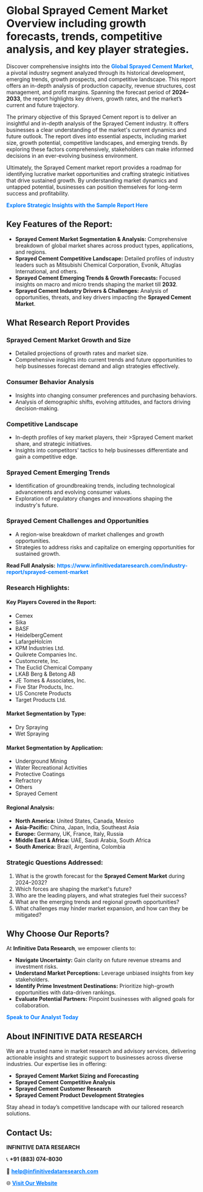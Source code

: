 <h1>Global Sprayed Cement Market Overview including growth forecasts, trends, competitive analysis, and key player strategies.</h1>
<p>
Discover comprehensive insights into the 
<a href="https://www.infinitivedataresearch.com/industry-report/sprayed-cement-market" rel="dofollow" style="color: #007BFF; text-decoration: none;"><strong>Global Sprayed Cement Market</strong></a>, a pivotal industry segment analyzed through its historical development, emerging trends, growth prospects, and competitive landscape. This report offers an in-depth analysis of production capacity, revenue structures, cost management, and profit margins. Spanning the forecast period of <strong>2024–2033</strong>, the report highlights key drivers, growth rates, and the market’s current and future trajectory.
</p>
<p>
The primary objective of this Sprayed Cement report is to deliver an insightful and in-depth analysis of the Sprayed Cement industry. It offers businesses a clear understanding of the market's current dynamics and future outlook. The report dives into essential aspects, including market size, growth potential, competitive landscapes, and emerging trends. By exploring these factors comprehensively, stakeholders can make informed decisions in an ever-evolving business environment.
</p>
<p>
Ultimately, the Sprayed Cement market report provides a roadmap for identifying lucrative market opportunities and crafting strategic initiatives that drive sustained growth. By understanding market dynamics and untapped potential, businesses can position themselves for long-term success and profitability.
</p>
<p>
<a href="https://www.infinitivedataresearch.com/request-sample/reportId=103295" style="color: #007BFF; text-decoration: none;"><strong>Explore Strategic Insights with the Sample Report Here</strong></a>
</p>

<h2>Key Features of the Report:</h2>
<ul>
<li><strong>Sprayed Cement Market Segmentation & Analysis:</strong> Comprehensive breakdown of global market shares across product types, applications, and regions.</li>
<li><strong>Sprayed Cement Competitive Landscape:</strong> Detailed profiles of industry leaders such as Mitsubishi Chemical Corporation, Evonik, Altuglas International, and others.</li>
<li><strong>Sprayed Cement Emerging Trends & Growth Forecasts:</strong> Focused insights on macro and micro trends shaping the market till <strong>2032</strong>.</li>
<li><strong>Sprayed Cement Industry Drivers & Challenges:</strong> Analysis of opportunities, threats, and key drivers impacting the <strong>Sprayed Cement Market</strong>.</li>
</ul>

<h2>What Research Report Provides</h2>
<h3>Sprayed Cement Market Growth and Size</h3>
<ul>
<li>Detailed projections of growth rates and market size.</li>
<li>Comprehensive insights into current trends and future opportunities to help businesses forecast demand and align strategies effectively.</li>
</ul>

<h3>Consumer Behavior Analysis</h3>
<ul>
<li>Insights into changing consumer preferences and purchasing behaviors.</li>
<li>Analysis of demographic shifts, evolving attitudes, and factors driving decision-making.</li>
</ul>

<h3>Competitive Landscape</h3>
<ul>
<li>In-depth profiles of key market players, their >Sprayed Cement market share, and strategic initiatives.</li>
<li>Insights into competitors' tactics to help businesses differentiate and gain a competitive edge.</li>
</ul>

<h3>Sprayed Cement Emerging Trends</h3>
<ul>
<li>Identification of groundbreaking trends, including technological advancements and evolving consumer values.</li>
<li>Exploration of regulatory changes and innovations shaping the industry's future.</li>
</ul>

<h3>Sprayed Cement Challenges and Opportunities</h3>
<ul>
<li>A region-wise breakdown of market challenges and growth opportunities.</li>
<li>Strategies to address risks and capitalize on emerging opportunities for sustained growth.</li>
</ul>
<p><strong>Read Full Analysis:</strong> <a href="https://www.infinitivedataresearch.com/industry-report/sprayed-cement-market" rel="dofollow" style="color: #007BFF; text-decoration: none;"><strong>https://www.infinitivedataresearch.com/industry-report/sprayed-cement-market</strong></a></p>
<h3>Research Highlights:</h3>
<h4>Key Players Covered in the Report:</h4>
<ul><li>Cemex</li><li>Sika</li><li>BASF</li><li>HeidelbergCement</li><li>LafargeHolcim</li><li>KPM Industries Ltd.</li><li>Quikrete Companies Inc.</li><li>Customcrete, Inc.</li><li>The Euclid Chemical Company</li><li>LKAB Berg &amp; Betong AB</li><li>JE Tomes &amp; Associates, Inc.</li><li>Five Star Products, Inc.</li><li>US Concrete Products</li><li>Target Products Ltd.</li></ul>
<h4>Market Segmentation by Type:</h4>
<ul><li>Dry Spraying</li><li>Wet Spraying</li></ul>
<h4>Market Segmentation by Application:</h4>
<ul><li>Underground Mining</li><li>Water Recreational Activities</li><li>Protective Coatings</li><li>Refractory</li><li>Others</li><li>Sprayed Cement</li></ul>

<h4>Regional Analysis:</h4>
<ul>
<li><strong>North America:</strong> United States, Canada, Mexico</li>
<li><strong>Asia-Pacific:</strong> China, Japan, India, Southeast Asia</li>
<li><strong>Europe:</strong> Germany, UK, France, Italy, Russia</li>
<li><strong>Middle East & Africa:</strong> UAE, Saudi Arabia, South Africa</li>
<li><strong>South America:</strong> Brazil, Argentina, Colombia</li>
</ul>

<h3>Strategic Questions Addressed:</h3>
<ol>
<li>What is the growth forecast for the <strong>Sprayed Cement Market</strong> during 2024–2032?</li>
<li>Which forces are shaping the market's future?</li>
<li>Who are the leading players, and what strategies fuel their success?</li>
<li>What are the emerging trends and regional growth opportunities?</li>
<li>What challenges may hinder market expansion, and how can they be mitigated?</li>
</ol>

<h2>Why Choose Our Reports?</h2>
<p>At <strong>Infinitive Data Research</strong>, we empower clients to:</p>
<ul>
<li><strong>Navigate Uncertainty:</strong> Gain clarity on future revenue streams and investment risks.</li>
<li><strong>Understand Market Perceptions:</strong> Leverage unbiased insights from key stakeholders.</li>
<li><strong>Identify Prime Investment Destinations:</strong> Prioritize high-growth opportunities with data-driven rankings.</li>
<li><strong>Evaluate Potential Partners:</strong> Pinpoint businesses with aligned goals for collaboration.</li>
</ul>
<p><a href="https://www.infinitivedataresearch.com/industry-report/sprayed-cement-market" rel="dofollow" style="color: #007BFF; text-decoration: none;"><strong>Speak to Our Analyst Today</strong></a></p>

<h2>About INFINITIVE DATA RESEARCH</h2>
<p>We are a trusted name in market research and advisory services, delivering actionable insights and strategic support to businesses across diverse industries. Our expertise lies in offering:</p>
<ul>
<li><strong>Sprayed Cement Market Sizing and Forecasting</strong></li>
<li><strong>Sprayed Cement Competitive Analysis</strong></li>
<li><strong>Sprayed Cement Customer Research</strong></li>
<li><strong>Sprayed Cement Product Development Strategies</strong></li>
</ul>
<p>Stay ahead in today’s competitive landscape with our tailored research solutions.</p>

<h2>Contact Us:</h2>
<p><strong>INFINITIVE DATA RESEARCH</strong></p>
<p>📞 <strong>+91 (883) 074-8030</strong></p>
<p>📧 <strong><a href="mailto:help@infinitivedataresearch.com" style="color: #007BFF;">help@infinitivedataresearch.com</a></strong></p>
<p>🌐 <strong><a href="https://www.infinitivedataresearch.com" rel="dofollow" style="color: #007BFF;">Visit Our Website</a></strong></p>